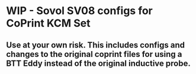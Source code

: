 # WIP - Sovol SV08 configs for CoPrint KCM Set

## Use at your own risk. This includes configs and changes to the original coprint files for using a BTT Eddy instead of the original inductive probe. 
